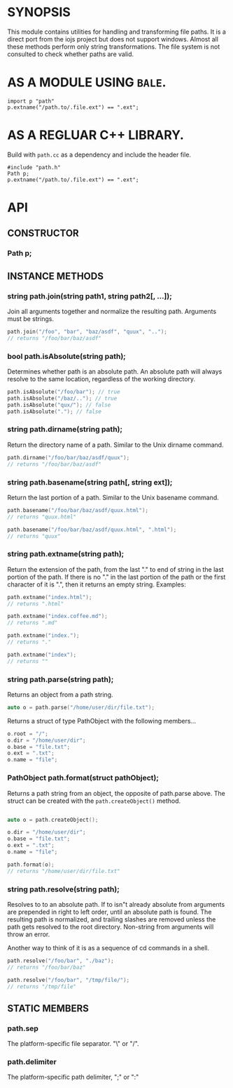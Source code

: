 # SYNOPSIS
This module contains utilities for handling and transforming file paths.
It is a direct port from the iojs project but does not support windows.
Almost all these methods perform only string transformations. The file 
system is not consulted to check whether paths are valid.

# AS A MODULE USING `BALE`.
```
import p "path"
p.extname("/path.to/.file.ext") == ".ext";
```

# AS A REGLUAR C++ LIBRARY.
Build with `path.cc` as a dependency and include the header file.

```
#include "path.h"
Path p;
p.extname("/path.to/.file.ext") == ".ext";
```

# API

## CONSTRUCTOR

### Path p;

## INSTANCE METHODS

### string path.join(string path1, string path2[, ...]);
Join all arguments together and normalize the resulting path. Arguments
must be strings.

```cpp
path.join("/foo", "bar", "baz/asdf", "quux", "..");
// returns "/foo/bar/baz/asdf"
```

### bool path.isAbsolute(string path);
Determines whether path is an absolute path. An absolute path will always
resolve to the same location, regardless of the working directory.

```cpp
path.isAbsolute("/foo/bar"); // true
path.isAbsolute("/baz/.."); // true
path.isAbsolute("qux/"); // false
path.isAbsolute("."); // false
```

### string path.dirname(string path);
Return the directory name of a path. Similar to the Unix dirname command.

```cpp
path.dirname("/foo/bar/baz/asdf/quux");
// returns "/foo/bar/baz/asdf"
```

### string path.basename(string path[, string ext]);
Return the last portion of a path. Similar to the Unix basename command.

```cpp
path.basename("/foo/bar/baz/asdf/quux.html");
// returns "quux.html"

path.basename("/foo/bar/baz/asdf/quux.html", ".html");
// returns "quux"
```

### string path.extname(string path);
Return the extension of the path, from the last "." to end of string in the
last portion of the path. If there is no "." in the last portion of the path
or the first character of it is ".", then it returns an empty string. 
Examples:

```cpp
path.extname("index.html");
// returns ".html"

path.extname("index.coffee.md");
// returns ".md"

path.extname("index.");
// returns "."

path.extname("index");
// returns ""
```

### string path.parse(string path);
Returns an object from a path string.

```cpp
auto o = path.parse("/home/user/dir/file.txt");
```

Returns a struct of type PathObject with the following members...
```cpp
o.root = "/";
o.dir = "/home/user/dir";
o.base = "file.txt";
o.ext = ".txt";
o.name = "file";
```

### PathObject path.format(struct pathObject);
Returns a path string from an object, the opposite of path.parse above.
The struct can be created with the `path.createObject()` method.

```cpp

auto o = path.createObject();

o.dir = "/home/user/dir";
o.base = "file.txt";
o.ext = ".txt";
o.name = "file";

path.format(o);
// returns "/home/user/dir/file.txt"
```

### string path.resolve(string path);
Resolves to to an absolute path. If to isn"t already absolute from 
arguments are prepended in right to left order, until an absolute path 
is found. The resulting path is normalized, and trailing slashes are 
removed unless the path gets resolved to the root directory. Non-string 
from arguments will throw an error.

Another way to think of it is as a sequence of cd commands in a shell.

```cpp
path.resolve("/foo/bar", "./baz");
// returns "/foo/bar/baz"

path.resolve("/foo/bar", "/tmp/file/");
// returns "/tmp/file"
```

## STATIC MEMBERS

### path.sep
The platform-specific file separator. "\\" or "/".

### path.delimiter
The platform-specific path delimiter, ";" or ":"


